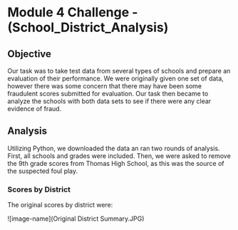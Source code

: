 # Module 4 Challenge - (School_District_Analysis)
## Objective
Our task was to take test data from several types of schools and prepare an evaluation of their performance.
We were originally given one set of data, however there was some concern that there may have been some fraudulent scores submitted for evaluation.
Our task then became to analyze the schools with both data sets to see if there were any clear evidence of fraud.

## Analysis
Utilizing Python, we downloaded the data an ran two rounds of analysis.  First, all schools and grades were included.  Then, we were asked to remove
the 9th grade scores from Thomas High School, as this was the source of the suspected foul play.

### Scores by District
The original scores by district were: 

![image-name](Original District Summary.JPG) 

